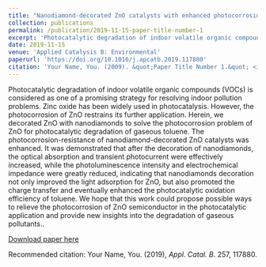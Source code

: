 ```yaml
---
title: "Nanodiamond-decorated ZnO catalysts with enhanced photocorrosion-resistance for photocatalytic degradation of gaseous toluene"
collection: publications
permalink: /publication/2019-11-15-paper-title-number-1
excerpt: 'Photocatalytic degradation of indoor volatile organic compounds (VOCs) is considered as one of a promising strategy for resolving indoor pollution problems. Zinc oxide has been widely used in photocatalysis. However, the photocorrosion of ZnO restrains its further application. Herein, we decorated ZnO with nanodiamonds to solve the photocorrosion problem of ZnO for photocatalytic degradation of gaseous toluene. The photocorrosion-resistance of nanodiamond-decorated ZnO catalysts was enhanced. It was demonstrated that after the decoration of nanodiamonds, the optical absorption and transient photocurrent were effectively increased, while the photoluminescence intensity and electrochemical impedance were greatly reduced, indicating that nanodiamonds decoration not only improved the light adsorption for ZnO, but also promoted the charge transfer and eventually enhanced the photocatalytic oxidation efficiency of toluene. We hope that this work could propose possible ways to relieve the photocorrosion of ZnO semiconductor in the photocatalytic application and provide new insights into the degradation of gaseous pollutants.'
date: 2019-11-15
venue: 'Applied Catalysis B: Environmental'
paperurl: 'https://doi.org/10.1016/j.apcatb.2019.117880'
citation: 'Your Name, You. (2009). &quot;Paper Title Number 1.&quot; <i>Journal 1</i>. 1(1).'
---
```


Photocatalytic degradation of indoor volatile organic compounds (VOCs) is considered as one of a promising strategy for resolving indoor pollution problems. Zinc oxide has been widely used in photocatalysis. However, the photocorrosion of ZnO restrains its further application. Herein, we decorated ZnO with nanodiamonds to solve the photocorrosion problem of ZnO for photocatalytic degradation of gaseous toluene. The photocorrosion-resistance of nanodiamond-decorated ZnO catalysts was enhanced. It was demonstrated that after the decoration of nanodiamonds, the optical absorption and transient photocurrent were effectively increased, while the photoluminescence intensity and electrochemical impedance were greatly reduced, indicating that nanodiamonds decoration not only improved the light adsorption for ZnO, but also promoted the charge transfer and eventually enhanced the photocatalytic oxidation efficiency of toluene. We hope that this work could propose possible ways to relieve the photocorrosion of ZnO semiconductor in the photocatalytic application and provide new insights into the degradation of gaseous pollutants..

[Download paper here](http://academicpages.github.io/files/paper1.pdf)

Recommended citation: Your Name, You. (2019), <i>Appl. Catal. B</i>. 257, 117880.

